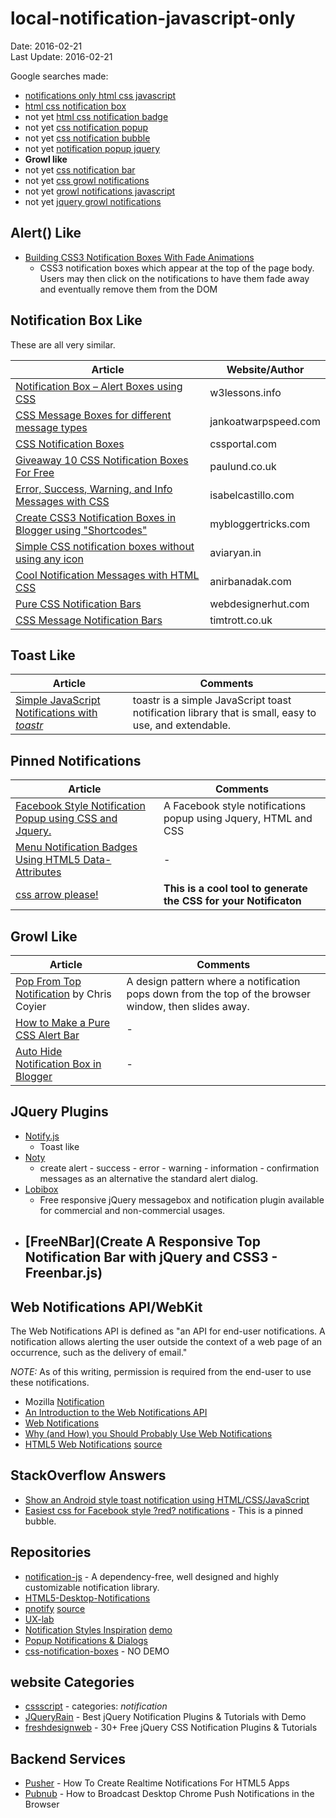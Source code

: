# local-notification-javascript-only #
Date: 2016-02-21 <br>
Last Update: 2016-02-21

Google searches made:
- [notifications only html css javascript](https://www.google.com/search?q=notifications+only+html+css+javascript)
- [html css notification box](https://www.google.com/search?q=html+css+notification+box)
- not yet [html css notification badge](https://www.google.com/search?q=html+css+notification+badge)
- not yet [css notification popup](https://www.google.com/search?q=css+notification+popup)
- not yet [css notification bubble](https://www.google.com/search?q=css+notification+bubble)
- not yet [notification popup jquery](https://www.google.com/search?q=notification+popup+jquery)
- **Growl like**
- not yet [css notification bar](https://www.google.com/search?q=css+notification+bar)
- not yet [css growl notifications](https://www.google.com/search?q=css+growl+notifications)
- not yet [growl notifications javascript](https://www.google.com/search?q=growl+notifications+javascript)
- not yet [jquery growl notifications](https://www.google.com/search?q=jquery+growl+notifications)

## Alert() Like ##
- [Building CSS3 Notification Boxes With Fade Animations](http://designshack.net/articles/css/build-css3-notifications-with-fade-animations/)
    - CSS3 notification boxes which appear at the top of the page body. Users may then click on the notifications to have them fade away and eventually remove them from the DOM

## Notification Box Like ##
These are all very similar.

 Article  | Website/Author
----------|----------------
[Notification Box &ndash; Alert Boxes using CSS](http://w3lessons.info/2013/01/11/notification-box-alert-boxes-using-css/)      | w3lessons.info
[CSS Message Boxes for different message types](http://www.jankoatwarpspeed.com/css-message-boxes-for-different-message-types/) | jankoatwarpspeed.com
[CSS Notification Boxes](http://www.cssportal.com/blog/css-notification-boxes/)                                                 | cssportal.com
[Giveaway 10 CSS Notification Boxes For Free](http://www.paulund.co.uk/giveaway-10-css-notification-boxes-for-free)             | paulund.co.uk
[Error, Success, Warning, and Info Messages with CSS](http://isabelcastillo.com/error-info-messages-css)                        | isabelcastillo.com
[Create CSS3 Notification Boxes in Blogger using "Shortcodes" ](http://www.mybloggertricks.com/2015/04/message-box-shortcodes-for-blogger.html) | mybloggertricks.com
[Simple CSS notification boxes without using any icon](http://aviaryan.in/blog/css-notification-bubble-box.html)                | aviaryan.in
[Cool Notification Messages with HTML CSS](http://www.anirbanadak.com/cool-notification-messages-html-css)                      | anirbanadak.com
[Pure CSS Notification Bars](http://webdesignerhut.com/pure-css-notification-bars/)                                             | webdesignerhut.com
[CSS Message Notification Bars](http://timtrott.co.uk/css-message-notification-bars/)                                           | timtrott.co.uk

## Toast Like ##

 Article  | Comments
----------|----------
[Simple JavaScript Notifications with *toastr*](http://johnpapa.net/toastr100beta/) | toastr is a simple JavaScript toast notification library that is small, easy to use, and extendable.

## Pinned Notifications ##

 Article  | Comments
----------|----------
[Facebook Style Notification Popup using CSS and Jquery.](http://www.9lessons.info/2014/09/facebook-style-notification-popup-using.html) | A Facebook style notifications popup using Jquery, HTML and CSS
[Menu Notification Badges Using HTML5 Data-Attributes](http://webdesign.tutsplus.com/articles/menu-notification-badges-using-html5-data-attributes--webdesign-6273) | -
[css arrow please!](http://www.cssarrowplease.com/) | **This is a cool tool to generate the CSS for your Notificaton**

## Growl Like ##

 Article  | Comments
----------|----------
[Pop From Top Notification](https://css-tricks.com/pop-from-top-notification/) by Chris Coyier            | A design pattern where a notification pops down from the top of the browser window, then slides away.
[How to Make a Pure CSS Alert Bar](http://joshnh.com/weblog/how-to-make-an-alert-bar/)                    | -
[Auto Hide Notification Box in Blogger](http://www.stramaxon.com/2013/02/auto-hide-notification-box.html) | -

## JQuery Plugins ##
- [Notify.js](https://notifyjs.com/)
    - Toast like
- [Noty](http://ned.im/noty/#/about)
    - create alert - success - error - warning - information - confirmation messages as an alternative the standard alert dialog.
- [Lobibox](http://lobianijs.com/site/lobibox)
    - Free responsive jQuery messagebox and notification plugin available for commercial and non-commercial usages.
- [FreeNBar](Create A Responsive Top Notification Bar with jQuery and CSS3 - Freenbar.js)
    - 

## Web Notifications API/WebKit ##

The Web Notifications API is defined as "an API for end-user notifications. A notification allows alerting the user outside the context of a web page of an occurrence, such as the delivery of email."

*NOTE:* As of this writing, permission is required from the end-user to use these notifications.

- Mozilla [Notification](https://developer.mozilla.org/en-US/docs/Web/API/notification)
- [An Introduction to the Web Notifications API](http://www.sitepoint.com/introduction-web-notifications-api/)
- [Web Notifications](http://www.thecssninja.com/html5/web-notifications)
- [Why (and How) you Should Probably Use Web Notifications](http://www.inserthtml.com/2013/10/notification-api/)
- [HTML5 Web Notifications](http://www.girliemac.com/html5-notifications-webOS-style/) [source](https://github.com/girliemac/html5-notifications-webOS-style)

## StackOverflow Answers ##
- [Show an Android style toast notification using HTML/CSS/JavaScript](http://stackoverflow.com/questions/17723164/show-an-android-style-toast-notification-using-html-css-javascript)
- [Easiest css for Facebook style ?red? notifications](http://stackoverflow.com/a/5748155/3255670) - This is a pinned bubble.
    
## Repositories ##
- [notification-js](https://www.npmjs.com/package/notification-js) - A dependency-free, well designed and highly customizable notification library.
- [HTML5-Desktop-Notifications](https://github.com/ttsvetko/HTML5-Desktop-Notifications)
- [pnotify](https://sciactive.com/pnotify/) [source](https://sciactive.github.io/pnotify/)
- [UX-lab](http://taitems.github.io/UX-Lab/index.html)
- [Notification Styles Inspiration](http://tympanus.net/codrops/2014/07/23/notification-styles-inspiration/) [demo](http://tympanus.net/Development/NotificationStyles/other-loadingcircle.html)
- [Popup Notifications & Dialogs](http://www.dcodes.net/2/docs/popup_notifications.html#)
- [css-notification-boxes](https://github.com/paulund/css-notification-boxes) - NO DEMO

## website Categories ##
- [cssscript](http://www.cssscript.com/categories/notification/) - categories: *notification*
- [JQueryRain](http://www.jqueryrain.com/demo/jquery-notification-plugin/) - Best jQuery Notification Plugins & Tutorials with Demo
- [freshdesignweb](https://www.freshdesignweb.com/jquery-css-notification/) - 30+ Free jQuery CSS Notification Plugins & Tutorials

## Backend Services ##
- [Pusher](https://pusher.com/tutorials/realtime-notifications) - How To Create Realtime Notifications For HTML5 Apps
- [Pubnub](https://www.pubnub.com/blog/2014-10-28-how-to-broadcast-desktop-chrome-push-notifications-in-the-browser/) - How to Broadcast Desktop Chrome Push Notifications in the Browser
